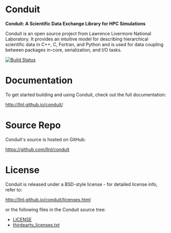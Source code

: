 
Conduit
===========

**Conduit: A Scientific Data Exchange Library for HPC Simulations**

Conduit is an open source project from Lawrence Livermore National Laboratory. It provides an intuitive model for describing hierarchical scientific data in C++, C, Fortran, and Python and is used for data coupling between packages in-core, serialization, and I/O tasks.

[![Build Status](https://travis-ci.org/LLNL/conduit.png)](https://travis-ci.org/LLNL/conduit)


Documentation
=================

To get started building and using Conduit, check out the full documentation:

http://llnl.github.io/conduit/


Source Repo
=================

Conduit's source is hosted on GitHub:

https://github.com/llnl/conduit


License
===========

Conduit is released under a BSD-style license - for detailed license info, refer to:

http://llnl.github.io/conduit/licenses.html

or the following files in the Conduit source tree:
- [LICENSE](/LICENSE)
- [thirdparty_licenses.txt](/thirdparty_licenses.txt)






